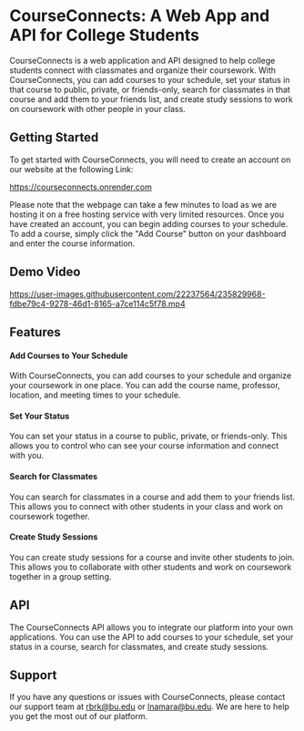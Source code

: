 # CourseConnects: A Web App and API for College Students

CourseConnects is a web application and API designed to help college students connect with classmates and organize their coursework. With CourseConnects, you can add courses to your schedule, set your status in that course to public, private, or friends-only, search for classmates in that course and add them to your friends list, and create study sessions to work on coursework with other people in your class.

## Getting Started

To get started with CourseConnects, you will need to create an account on our website at the following Link:

https://courseconnects.onrender.com

Please note that the webpage can take a few minutes to load as we are hosting it on a free hosting service with very limited resources. 
Once you have created an account, you can begin adding courses to your schedule. To add a course, simply click the "Add Course" button on your dashboard and enter the course information.

## Demo Video

https://user-images.githubusercontent.com/22237564/235829968-fdbe79c4-9278-46d1-8165-a7ce114c5f78.mp4


## Features

#### Add Courses to Your Schedule
With CourseConnects, you can add courses to your schedule and organize your coursework in one place. You can add the course name, professor, location, and meeting times to your schedule.

#### Set Your Status
You can set your status in a course to public, private, or friends-only. This allows you to control who can see your course information and connect with you.

#### Search for Classmates
You can search for classmates in a course and add them to your friends list. This allows you to connect with other students in your class and work on coursework together.

#### Create Study Sessions
You can create study sessions for a course and invite other students to join. This allows you to collaborate with other students and work on coursework together in a group setting.

## API

The CourseConnects API allows you to integrate our platform into your own applications. You can use the API to add courses to your schedule, set your status in a course, search for classmates, and create study sessions.





## Support

If you have any questions or issues with CourseConnects, please contact our support team at rbrk@bu.edu or lnamara@bu.edu. We are here to help you get the most out of our platform.




